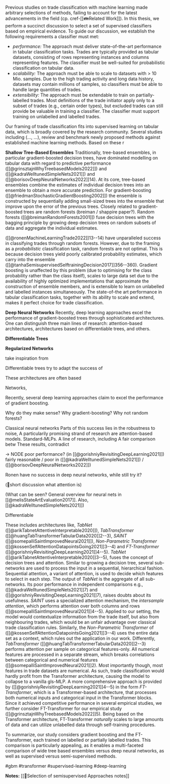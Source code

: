Previous studies on trade classification with machine learning made arbitrary selections of methods, failing to account for the latest advancements in the field (cp. cref-[[👪Related Work]]).  In this thesis, we perform a succinct discussion to select a set of supervised classifiers based on empirical evidence. To guide our discussion, we establish the following requirements a classifier must met:
-  *performance:* The approach must deliver state-of-the-art performance in tabular classification tasks. Trades are typically provided as tabular datasets, consisting of rows representing instances and columns representing features. The classifier must be well-suited for probabilistic classification on tabular data.
-  *scalability:* The approach must be able to scale to datasets with $>$ 10 Mio. samples. Due to the high trading activity and long data history, datasets may contain millions of samples, so classifiers must be able to handle large quantities of trades.
- *extensibility:* The approach must be extendable to train on partially-labelled trades. Most definitions of the trade initiator apply only to a subset of trades (e.g., certain order types), but excluded trades can still provide be valuable in training a classifier. The classifier must support training on unlabelled and labelled trades.

Our framing of trade classification fits into supervised learning on tabular data, which is broadly covered by the research community. Several studies including (..., ...), review and benchmark newly proposed methods against established machine learning methods. Based on these r

**Shallow Tree-Based Ensembles**
Traditionally, tree-based ensembles, in particular gradient-boosted decision trees, have dominated modelling on tabular data with regard to predictive performance ([[@grinsztajnWhyTreebasedModels2022]]) and ([[@kadraWelltunedSimpleNets2021]]) and ([[@borisovDeepNeuralNetworks2022]]14). At its core, tree-based ensembles combine the estimates of individual decision trees into an ensemble to obtain a more accurate prediction. For gradient-boosting ([[@friedmanStochasticGradientBoosting2002]]) the ensemble is constructed by sequentially adding small-sized trees into the ensemble that improve upon the error of the previous trees. Closely related to gradient-boosted trees are random forests (breiman / shappire paper?). Random forests ([[@breimanRandomForests2001]]) fuse decision trees with the bagging principle by growing deep decision trees on random subsets of data and aggregate the individual estimates. 

([[@ronenMachineLearningTrade2022]]13--14) have unparalleled success in classifying trades through random forests. However, due to the framing as a *probabilistic* classification task, random forests are not optimal. This is because decision trees yield poorly calibrated probability estimates, which carry into the ensemble ([[@tanhaSemisupervisedSelftrainingDecision2017]]356--360). Gradient boosting is unaffected by this problem (due to optimising for the class probability rather than the class itself), scales to large data set due to the availability of highly optimized implementations that approximate the construction of ensemble members, and is extensible to learn on unlabelled and labelled instances simultaneously. The state-of-the art performance in tabular classification tasks, together with its ability to scale and extend, makes it perfect choice for trade classification.

**Deep Neural Networks**
Recently, deep learning approaches excel the performance of gradient-boosted trees through sophisticated architectures. One can distinguish three main lines of research: attention-based architectures, architectures based on differentiable trees, and others.

**Differentiable Trees**

**Regularized Networks**


take inspiration from 

Differentiable trees try to adapt the success of 

These architectures are often based 

Networks, 



Recently, several deep learning approaches claim to excel the performance of gradient boosting. 



Why do they make sense?
Why gradient-boosting? Why not random forests?

Classical neural networks 
Parts of this success lies in the robustness to noise, 
A particularily promising strand of research are attention-based models.
Standard-MLPs. 
A line of research, including 
A fair comparison betw
These results, contradict 

-> NODE poor performance? (in [[@gorishniyRevisitingDeepLearning2021]]) fairly reasonable / poor in ([[@kadraWelltunedSimpleNets2021]]) / ([[@borisovDeepNeuralNetworks2022]])

Ronen have no success in deep neural networks, while still try it?

(🚧short discussion what attention is)

(What can be seen? General overview for neural nets in [[@melisStateArtEvaluation2017]]. Also, [[@kadraWelltunedSimpleNets2021]])

Differentiable 

These includes architectures like, *TabNet* ([[@arikTabnetAttentiveInterpretable2020]]), *TabTransformer* ([[@huangTabTransformerTabularData2020]]2--3), *SAINT* ([[@somepalliSaintImprovedNeural2021]]), *Non-Parametric Transformer* ([[@kossenSelfAttentionDatapointsGoing2021]]3--4)  and *FT-Transformer* ([[@gorishniyRevisitingDeepLearning2021]]4--5). *TabNet* ([[@arikTabnetAttentiveInterpretable2020]]3--5), fuses the concept of decision trees and attention. Similar to growing a decision tree, several sub-networks are used to process the input in a sequential, hierarchical fashion. Sequential attention, a variant of attention, is used to decide which features to select in each step. The output of *TabNet* is the aggregate of all sub-networks. Its poor performance in independent comparisons e.g., ([[@kadraWelltunedSimpleNets2021]]7) and ([[@gorishniyRevisitingDeepLearning2021]]7), raises doubts about its usefulness. *SAINT* uses a specialized attention mechanism, the *intersample attention*, which performs attention over both columns and rows ([[@somepalliSaintImprovedNeural2021]]4--5). Applied to our setting, the model would contextualize information from the trade itself, but also from neighbouring trades, which would be an unfair advantage over classical trade classification rules. Similarly, the *Non-Parametric Transformer* of ([[@kossenSelfAttentionDatapointsGoing2021]]3--4) uses the entire data set as a context, which rules out the application in our work. Differently, *TabTransformer* ([[@huangTabTransformerTabularData2020]]2--3) performs attention per sample on categorical features-only. All numerical features are processed in a separate stream, which breaks correlations between categorical and numerical features ([[@somepalliSaintImprovedNeural2021]]2). Most importantly though, most features in trade datasets are numerical. As such, trade classification would hardly profit from the Transformer architecture, causing the model to collapse to a vanilla gls-MLP. A more comprehensive approach is provided by ([[@gorishniyRevisitingDeepLearning2021]]4--5) in the form *FT-Transformer*, which is a Transformer-based architecture, that processes both numerical inputs and categorical input in the Transformer blocks. Since it achieved competitive performance in several empirical studies, we further consider FT-Transformer for our empirical study ([[@grinsztajnWhyTreebasedModels2022]]5). Being based on the Transformer architecture, FT-Transformer *naturally* scales to large amounts of data and can utilize unlabelled data through self-training procedures. 

To summarize, our study considers gradient boosting and the FT-Transformer, each trained on labelled or partially labelled trades. This comparison is particularly appealing, as it enables a multi-faceted comparison of wide tree based ensembles versus deep neural networks, as well as supervised versus semi-supervised methods.

#gbm #transformer #supervised-learning #deep-learning 

**Notes:**
[[🍪Selection of semisupervised Approaches notes]]